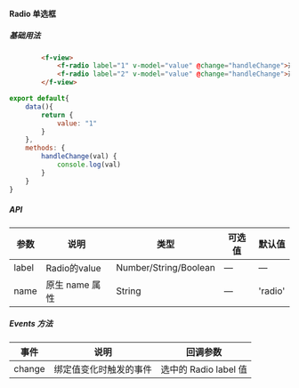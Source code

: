 #### Radio 单选框

##### 基础用法
``` html
        <f-view>
            <f-radio label="1" v-model="value" @change="handleChange">选项1</f-radio>
            <f-radio label="2" v-model="value" @change="handleChange">选项2</f-radio>
        </f-view>
```
``` javascript
export default{
    data(){
        return {
            value: "1"
        }
    },
    methods: {
        handleChange(val) {
            console.log(val)
        }
    }
}
```

##### API
 参数 | 说明 | 类型 | 可选值 | 默认值
---|---|---|--- |---
label | Radio的value | Number/String/Boolean | — | —
name | 原生 name 属性 | String | — | 'radio'

##### Events 方法
 事件 | 说明 | 回调参数
---|---|---
change | 绑定值变化时触发的事件 | 选中的 Radio label 值


